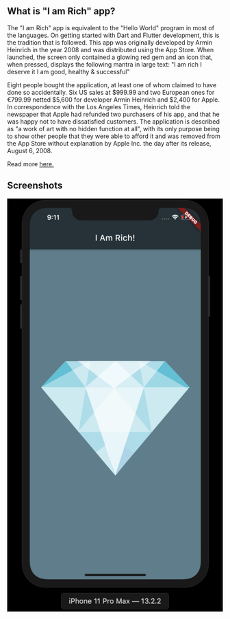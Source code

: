 ## What is "I am Rich" app?

The "I am Rich" app is equivalent to the "Hello World" program in most of the languages. On getting started with Dart and Flutter development, this is the tradition that is followed. This app was originally developed by Armin Heinrich in the year 2008 and was distributed using the App Store. When launched, the screen only contained a glowing red gem and an icon that, when pressed, displays the following mantra in large text:
"I am rich
I deserve it
I am good,
healthy & successful"

Eight people bought the application, at least one of whom claimed to have done so accidentally. Six US sales at $999.99 and two European ones for €799.99 netted $5,600 for developer Armin Heinrich and $2,400 for Apple. In correspondence with the Los Angeles Times, Heinrich told the newspaper that Apple had refunded two purchasers of his app, and that he was happy not to have dissatisfied customers.
The application is described as "a work of art with no hidden function at all", with its only purpose being to show other people that they were able to afford it and  was removed from the App Store without explanation by Apple Inc. the day after its release, August 6, 2008.

Read more [here.](https://en.wikipedia.org/wiki/I_Am_Rich)

## Screenshots

<p align = "center">
<img src = "https://github.com/haardikdharma10/I-Am-Rich/blob/master/screenshot.png">
</p>
